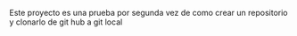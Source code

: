 Este proyecto es una prueba por segunda vez de como crear un repositorio y clonarlo de git hub a git local

